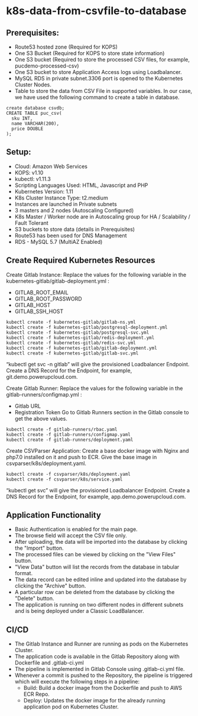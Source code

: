 # k8s-data-from-csvfile-to-database


## Prerequisites:
- Route53 hosted zone (Required for KOPS)
- One S3 Bucket (Required for KOPS to store state information)
- One S3 bucket (Required to store the processed CSV files, for example, pucdemo-processed-csv)
- One S3 bucket to store Application Access logs using Loadbalancer.
- MySQL RDS in private subnet.3306 port is opened to the Kubernetes Cluster Nodes.
- Table to store the data from CSV File in supported variables. In our case, we have used the following command to create a table in database.
```
create database csvdb;
CREATE TABLE puc_csv(
  sku INT, 
  name VARCHAR(200), 
  price DOUBLE 
);
```
## Setup:
- Cloud: Amazon Web Services
- KOPS: v1.10
- kubectl: v1.11.3
- Scripting Languages Used: HTML, Javascript and PHP
- Kubernetes Version: 1.11
- K8s Cluster Instance Type: t2.medium
- Instances are launched in Private subnets
- 3 masters and 2 nodes (Autoscaling Configured)
- K8s Master / Worker node are in Autoscaling group for HA / Scalability / Fault Tolerant
- S3 buckets to store data (details in Prerequisites)
- Route53 has been used for DNS Management
- RDS - MySQL 5.7 (MultiAZ Enabled)

## Create Required Kubernetes Resources
Create Gitlab Instance:
Replace the values for the following variable in the kubernetes-gitlab/gitlab-deployment.yml :
- GITLAB_ROOT_EMAIL
- GITLAB_ROOT_PASSWORD
- GITLAB_HOST
- GITLAB_SSH_HOST
```
kubectl create -f kubernetes-gitlab/gitlab-ns.yml
kubectl create -f kubernetes-gitlab/postgresql-deployment.yml
kubectl create -f kubernetes-gitlab/postgresql-svc.yml
kubectl create -f kubernetes-gitlab/redis-deployment.yml
kubectl create -f kubernetes-gitlab/redis-svc.yml
kubectl create -f kubernetes-gitlab/gitlab-deployment.yml
kubectl create -f kubernetes-gitlab/gitlab-svc.yml
```
“kubectl get svc -n gitlab” will give the provisioned Loadbalancer Endpoint. Create a DNS Record for the Endpoint, for example, git.demo.powerupcloud.com.

Create Gitlab Runner:
Replace the values for the following variable in the gitlab-runners/configmap.yml :
- Gitlab URL
- Registration Token
Go to Gitlab Runners section in the Gitlab console to get the above values.
```
kubectl create -f gitlab-runners/rbac.yaml
kubectl create -f gitlab-runners/configmap.yaml
kubectl create -f gitlab-runners/deployment.yaml
```
Create CSVParser Application:
Create a base docker image with Nginx and php7.0 installed on it and push to ECR. Give the base image in csvparser/k8s/deployment.yaml.
```
kubectl create -f csvparser/k8s/deployment.yaml
kubectl create -f csvparser/k8s/service.yaml
```
“kubectl get svc” will give the provisioned Loadbalancer Endpoint. Create a DNS Record for the Endpoint, for example, app.demo.powerupcloud.com.

## Application Functionality
- Basic Authentication is enabled for the main page.
- The browse field will accept the CSV file only.
- After uploading, the data will be imported into the database by clicking the "Import" button.
- The processed files can be viewed by clicking on the "View Files"  button.
- "View Data" button will list the records from the database in tabular format.
- The data record can be edited inline and updated into the database by clicking the "Archive" button.
- A particular row can be deleted from the database by clicking the "Delete" button.
- The application is running on two different nodes in different subnets and is being deployed under a Classic LoadBalancer. 

## CI/CD
- The Gitlab Instance and Runner are running as pods on the Kubernetes Cluster.
- The application code is available in the Gitlab Repository along with Dockerfile and .gitlab-ci.yml
- The pipeline is implemented in Gitlab Console using .gitlab-ci.yml file.
- Whenever a commit is pushed to the Repository, the pipeline is triggered which will execute the following steps in a pipeline:
  - Build: Build a docker image from the Dockerfile and push to AWS ECR Repo.
  - Deploy: Updates the docker image for the already running application pod on Kubernetes Cluster.
